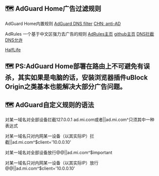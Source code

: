 ## :world_map:  AdGuard Home广告过滤规则

AdGuard Home内置规则   [AdGuard DNS filter](https://adguardteam.github.io/AdGuardSDNSFilter/Filters/filter.txt)		[CHN: anti-AD](https://anti-ad.net/easylist.txt)

AdRules 一个基于中文区强力去广告的规则 [AdRules主页](https://cats-team.github.io/AdRules/)    [github主页](https://github.com/Cats-Team/AdRules)    [DNS拦截](https://cats-team.github.io/AdRules/dns.txt)    [DNS允许](https://cats-team.github.io/AdRules/allow.txt)

[HalfLife](https://github.com/o0HalfLife0o/list)

## :world_map:  PS:AdGuard Home部署在路由上不可避免有误杀，其实如果是电脑的话，安装浏览器插件uBlock Origin之类基本也能解决大部分广告问题。

## :world_map:  AdGuard自定义规则的语法

对某一域名对全部设备拦截127.0.0.1 ad.mi.com或者||ad.mi.com^只须其中一种表达式

对某一域名只对内网某一设备（以其实际IP）拦截||ad.mi.com^$client='10.0.0.10'

对某一域名对全部设备放行@@||ad.mi.com^$important

对某一域名只对内网某一设备（以其实际IP）放行@@||ad.mi.com^$client='10.0.0.10'
